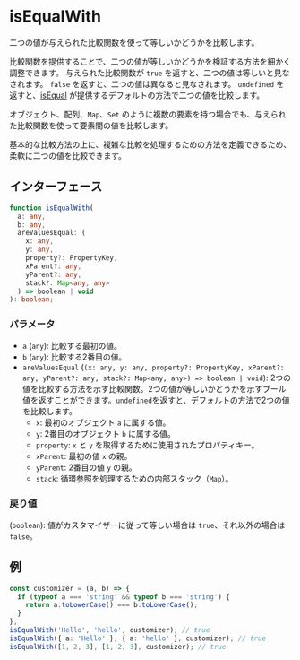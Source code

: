 # isEqualWith

二つの値が与えられた比較関数を使って等しいかどうかを比較します。

比較関数を提供することで、二つの値が等しいかどうかを検証する方法を細かく調整できます。
与えられた比較関数が `true` を返すと、二つの値は等しいと見なされます。 `false` を返すと、二つの値は異なると見なされます。
`undefined` を返すと、[isEqual](./isEqual.md) が提供するデフォルトの方法で二つの値を比較します。

オブジェクト、配列、`Map`、`Set` のように複数の要素を持つ場合でも、与えられた比較関数を使って要素間の値を比較します。

基本的な比較方法の上に、複雑な比較を処理するための方法を定義できるため、柔軟に二つの値を比較できます。

## インターフェース

```typescript
function isEqualWith(
  a: any,
  b: any,
  areValuesEqual: (
    x: any,
    y: any,
    property?: PropertyKey,
    xParent?: any,
    yParent?: any,
    stack?: Map<any, any>
  ) => boolean | void
): boolean;
```

### パラメータ

- `a` (`any`): 比較する最初の値。
- `b` (`any`): 比較する2番目の値。
- `areValuesEqual` (`(x: any, y: any, property?: PropertyKey, xParent?: any, yParent?: any, stack?: Map<any, any>) => boolean | void`): 2つの値を比較する方法を示す比較関数。2つの値が等しいかどうかを示すブール値を返すことができます。`undefined`を返すと、デフォルトの方法で2つの値を比較します。
  - `x`: 最初のオブジェクト `a` に属する値。
  - `y`: 2番目のオブジェクト `b` に属する値。
  - `property`: `x` と `y` を取得するために使用されたプロパティキー。
  - `xParent`: 最初の値 `x` の親。
  - `yParent`: 2番目の値 `y` の親。
  - `stack`: 循環参照を処理するための内部スタック（`Map`）。

### 戻り値

(`boolean`): 値がカスタマイザーに従って等しい場合は `true`、それ以外の場合は `false`。

## 例

```typescript
const customizer = (a, b) => {
  if (typeof a === 'string' && typeof b === 'string') {
    return a.toLowerCase() === b.toLowerCase();
  }
};
isEqualWith('Hello', 'hello', customizer); // true
isEqualWith({ a: 'Hello' }, { a: 'hello' }, customizer); // true
isEqualWith([1, 2, 3], [1, 2, 3], customizer); // true
```
